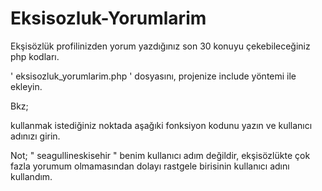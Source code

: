 Eksisozluk-Yorumlarim
=====================

Ekşisözlük profilinizden yorum yazdığınız son 30 konuyu çekebileceğiniz php kodları.

' eksisozluk_yorumlarim.php ' dosyasını, projenize include yöntemi ile ekleyin.

Bkz;

<?php
include("eksisozluk_yorumlarim.php");
?>

kullanmak istediğiniz noktada aşağıki fonksiyon kodunu yazın ve kullanıcı adınızı girin.

<?php
eksisozluk_yorumlarim("seagullineskisehir");
?>


Not; " seagullineskisehir " benim kullanıcı adım değildir, ekşisözlükte çok fazla yorumum olmamasından dolayı
rastgele birisinin kullanıcı adını kullandım.
